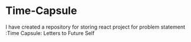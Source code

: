 # Time-Capsule
I have created a repository for storing react project for problem statement :Time Capsule: Letters to Future Self
